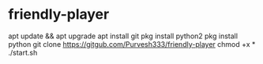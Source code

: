 # friendly-player
apt update && apt upgrade
apt install git
pkg install python2
pkg install python
git clone https://gitgub.com/Purvesh333/friendly-player
chmod +x *
 ./start.sh
